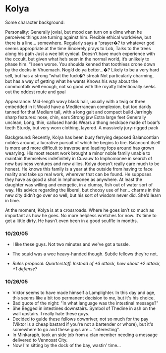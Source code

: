 # Kolya
Some character background:

Personality: Generally jovial, but mood can turn on a dime when he perceives things are turning against him. Flexible ethical worldview, but there is a line… somewhere. Regularly says a “prayer�? to whatever god seems appropriate at the time Sincerely prays to Lob, Talks to the trees along his path Just a wee bit cynical. Doesn’t have much experience with the occult, but given what he’s seen in the normal world, it’s unlikely to phase him. “I seen worse. You shoulda kenned that toothless crone down by the docks in Vhuemach. Nog’d do ya better…�? Likely to be a very hard sell, but has a strong “what the fuck�? streak Not particularly charming, but has a way of getting what he wants Knows his way about the commonfolk well enough, not so good with the royalty Intentionally seeks out the oddest route and goal

Appearance: Mid-length wavy black hair, usually with a twig or three embedded in it Would have a Mediterranean complexion, but too darkly tanned for that Medium tall, with a long gait and compact build Jarringly sharp features: nose, chin, ears Strong jaw Extra large feet Generally unclean, Long, thin, callused hands Wears a thong necklace made of boar’s teeth Sturdy, but very worn clothing, layered. A massively jury-rigged pack

Background: Recently, Kolya has been busy ferrying deposed Balancontian nobles around, a lucrative pursuit of which he begins to tire. Balancont itself is more and more difficult to traverse and leading fops around has grown wearying. His most recent work brought a minor noble family unable to maintain themselves indefinitely in Cuvauw to Imphomonee in search of new business ventures and new allies. Kolya doesn’t really care much to be honest. He knows this family is a year at the outside from having to face reality and take up real work, wherever that can be found. He supposes they have as good a shot in Imphomonee as anywhere. At least the daughter was willing and energetic, in a clumsy, fish out of water sort of way. His advice regarding the liberal, but choosy use of her… charms in this new city didn’t go over so well, but his sort of wisdom never did. She’d learn in time.

At the moment, Kolya is at a crossroads. Where he goes isn’t so much as important as how he goes. No more helpless wretches for now. It’s time to get a little dirty. He hasn’t even been in a good scuffle in months.


### 10/20/05
* I like these guys. Not two minutes and we've got a tussle.
* The squid was a wee heavy-handed though. Subtle fellows they're not.

* _Rules proposal: Quarterstaff. Instead of +3 attack, how about +2 attack, +1 defense?_

### 10/26/05
* Viktor seems to have made himself a Lamplighter. In this day and age, this seems like a bit too permanent decision to me, but it's his choice.
* Bad quote of the night: "In what language was the intestinal message?"
* She Begged in intestines downstairs. Symbol of Thedine in ash on the wall upstairs. I really hate these guys.
* Decided to guide these fellows downriver, not so much for the pay (Viktor is a cheap bastard if you're not a bartender or whore), but it's somewhere to go and these guys are... "interesting".
* In Minkaraph, took an side job from a clan member needing a message delivered to Vennosat City.
* Now I'm sitting by the dock of the bay, wastin' time...